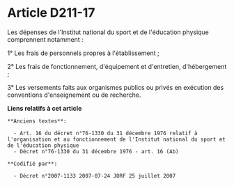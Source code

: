 # Article D211-17

Les dépenses de l'Institut national du sport et de l'éducation physique comprennent notamment :

1° Les frais de personnels propres à l'établissement ;

2° Les frais de fonctionnement, d'équipement et d'entretien, d'hébergement ;

3° Les versements faits aux organismes publics ou privés en exécution des conventions d'enseignement ou de recherche.

**Liens relatifs à cet article**

	**Anciens textes**:

	  - Art. 16 du décret n°76-1330 du 31 décembre 1976 relatif à l'organisation et au fonctionnement de l'Institut national du sport et de l'éducation physique
	  - Décret n°76-1330 du 31 décembre 1976 - art. 16 (Ab)

	**Codifié par**:

	  - Décret n°2007-1133 2007-07-24 JORF 25 juillet 2007
